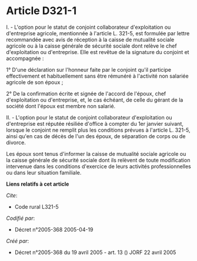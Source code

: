 # Article D321-1

I. - L'option pour le statut de conjoint collaborateur d'exploitation ou d'entreprise agricole, mentionnée à l'article L.
321-5, est formulée par lettre recommandée avec avis de réception à la caisse de mutualité sociale agricole ou à la caisse
générale de sécurité sociale dont relève le chef d'exploitation ou d'entreprise. Elle est revêtue de la signature du conjoint
et accompagnée :

1° D'une déclaration sur l'honneur faite par le conjoint qu'il participe effectivement et habituellement sans être rémunéré à
l'activité non salariée agricole de son époux ;

2° De la confirmation écrite et signée de l'accord de l'époux, chef d'exploitation ou d'entreprise, et, le cas échéant, de
celle du gérant de la société dont l'époux est membre non salarié.

II. - L'option pour le statut de conjoint collaborateur d'exploitation ou d'entreprise est réputée résiliée d'office à
compter du 1er janvier suivant, lorsque le conjoint ne remplit plus les conditions prévues à l'article L. 321-5, ainsi qu'en
cas de décès de l'un des époux, de séparation de corps ou de divorce.

Les époux sont tenus d'informer la caisse de mutualité sociale agricole ou la caisse générale de sécurité sociale dont ils
relèvent de toute modification intervenue dans les conditions d'exercice de leurs activités professionnelles ou dans leur
situation familiale.

**Liens relatifs à cet article**

_Cite_:

  - Code rural L321-5

_Codifié par_:

  - Décret n°2005-368 2005-04-19

_Créé par_:

  - Décret n°2005-368 du 19 avril 2005 - art. 13 () JORF 22 avril 2005
